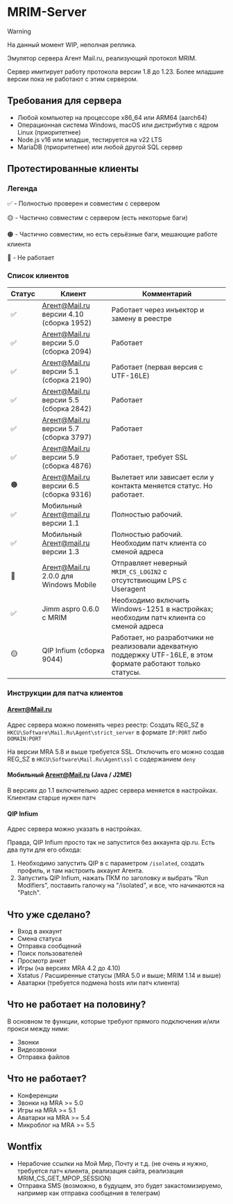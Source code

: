 # MRIM-Server
> [!WARNING]
> На данный момент WIP, неполная реплика.

Эмулятор сервера Агент Mail.ru, реализующий протокол MRIM.

Сервер имитирует работу протокола версии 1.8 до 1.23. Более младшие версии пока не работают с этим сервером.

## Требования для сервера

- Любой компьютер на процессоре x86_64 или ARM64 (aarch64)
- Операционная система Windows, macOS или дистрибутив с ядром Linux (приоритетнее)
- Node.js v16 или младше, тестируется на v22 LTS
- MariaDB (приоритетнее) или любой другой SQL сервер

## Протестированные клиенты

### Легенда

✅ - Полностью проверен и совместим с сервером

🟡 - Частично совместим с сервером (есть некоторые баги)

🟠 - Частично совместим, но есть серьёзные баги, мешающие работе клиента

🔴 - Не работает

### Список клиентов

| Статус | Клиент | Комментарий |
| ------ | ------ | ----------- |
| ✅ | Агент@Mail.ru версии 4.10 (сборка 1952) | Работает через инъектор и замену в реестре |
| ✅ | Агент@Mail.ru версии 5.0 (сборка 2094) | Работает |
| ✅ | Агент@Mail.ru версии 5.1 (сборка 2190) | Работает (первая версия с UTF-16LE) |
| ✅ | Агент@Mail.ru версии 5.5 (сборка 2842) | Работает |
| ✅ | Агент@Mail.ru версии 5.7 (сборка 3797) | Работает |
| ✅ | Агент@Mail.ru версии 5.9 (сборка 4876) | Работает, требует SSL |
| 🟠 | Агент@Mail.ru версии 6.5 (сборка 9316) | Вылетает или зависает если у контакта меняется статус. Но работает.  |
| ✅ | Мобильный Агент@mail.ru версии 1.1 | Полностью рабочий. |
| ✅ | Мобильный Агент@mail.ru версии 1.3 | Полностью рабочий. Необходим патч клиента со сменой адреса |
| 🔴 | Агент@Mail.ru 2.0.0 для Windows Mobile | Отправляет неверный `MRIM_CS_LOGIN2` с отсутствиющим LPS с Useragent |
| ✅ | Jimm aspro 0.6.0 с MRIM | Необходимо включить Windows-1251 в настройках; необходим патч клиента со сменой адреса |
| 🟡 | QIP Infium (сборка 9044) | Работает, но разработчики не реализовали адекватную поддержку UTF-16LE, в этом формате работают только статусы. |

### Инструкции для патча клиентов

#### Агент@Mail.ru

Адрес сервера можно поменять через реестр: Создать REG_SZ в `HKCU\Software\Mail.Ru\Agent\strict_server` в формате `IP:PORT` либо `DOMAIN:PORT`

На версии MRA 5.8 и выше требуется SSL. Отключить его можно создав REG_SZ в `HKCU\Software\Mail.Ru\Agent\ssl` с содержанием `deny`

#### Мобильный Агент@Mail.ru (Java / J2ME)

В версиях до 1.1 включительно адрес сервера меняется в настройках. Клиентам старше нужен патч

#### QIP Infium

Адрес сервера можно указать в настройках.

Правда, QIP Infium просто так не запустится без аккаунта qip.ru. Есть два пути для его обхода:

1. Необходимо запустить QIP в с параметром `/isolated`, создать профиль, и там настроить аккаунт Агента.
2. Запустить QIP Infium, нажать ПКМ по заголовку и выбрать "Run Modifiers", поставить галочку на "/isolated", и все, что начинаются на "Patch".

## Что уже сделано?

- Вход в аккаунт
- Смена статуса
- Отправка сообщений
- Поиск пользователей
- Просмотр анкет
- Игры (на версиях MRA 4.2 до 4.10)
- Xstatus / Расширенные статусы (MRA 5.0 и выше; MRIM 1.14 и выше)
- Аватарки (требуется подмена hosts или патч клиента)

## Что не работает на половину?

В основном те функции, которые требуют прямого подключения и/или прокси между ними:

- Звонки
- Видеозвонки
- Отправка файлов

## Что не работает?

- Конференции
- Звонки на MRA >= 5.0
- Игры на MRA >= 5.1
- Аватарки на MRA >= 5.4
- Микроблог на MRA >= 5.5

## Wontfix

- Нерабочие ссылки на Мой Мир, Почту и т.д. (не очень и нужно, требуется патч клиента, реализация сайта, реализация MRIM_CS_GET_MPOP_SESSION)
- Отправка SMS (возможно, в будущем, это будет закастомизируемо, например как отправка сообщения в телеграм)
